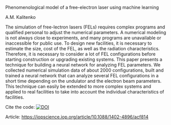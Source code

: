 Phenomenological model of a free-electron laser using machine learning

A.M. Kalitenko

The simulation of free-lectron lasers (FELs) requires complex programs and qualified personal to adjust the numerical parameters. A numerical modeling is not always close to experiments, and many programs are unavailable or inaccessible for public use. To design new facilities, it is necessary to estimate the size, cost of the FEL, as well as the radiation characteristics. Therefore, it is necessary to consider a lot of FEL configurations before starting construction or upgrading existing systems. This paper presents a technique for building a neural network for analyzing FEL parameters. We collected numerical simulation data of about 2000 configurations, built and trained a neural network that can analyze several FEL configurations in a short time depending on the undulator and the electron beam parameters. This technique can easily be extended to more complex systems and applied to real facilities to take into account the individual characteristics of facilities.

Cite the code: [![DOI](https://zenodo.org/badge/605536962.svg)](https://zenodo.org/badge/latestdoi/605536962)

Article: https://iopscience.iop.org/article/10.1088/1402-4896/acf814
